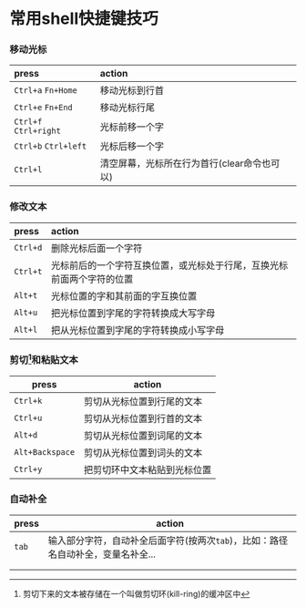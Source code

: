 # 常用shell快捷键技巧

### 移动光标

| press                  | action                                      |
| :--------------------- | :------------------------------------------ |
| `Ctrl+a`   `Fn+Home`   | 移动光标到行首                              |
| `Ctrl+e`   `Fn+End`    | 移动光标行尾                                |
| `Ctrl+f`  `Ctrl+right` | 光标前移一个字                              |
| `Ctrl+b`  `Ctrl+left`  | 光标后移一个字                              |
| `Ctrl+l`               | 清空屏幕，光标所在行为首行(clear命令也可以) |

### 修改文本

| press    | action                                                       |
| :------- | :----------------------------------------------------------- |
| `Ctrl+d` | 删除光标后面一个字符                                         |
| `Ctrl+t` | 光标前后的一个字符互换位置，或光标处于行尾，互换光标前面两个字符的位置 |
| `Alt+t`  | 光标位置的字和其前面的字互换位置                             |
| `Alt+u`  | 把光标位置到字尾的字符转换成大写字母                         |
| `Alt+l`  | 把从光标位置到字尾的字符转换成小写字母                       |

### 剪切[^1]和粘贴文本

| press           | action                       |
| --------------- | ---------------------------- |
| `Ctrl+k`        | 剪切从光标位置到行尾的文本   |
| `Ctrl+u`        | 剪切从光标位置到行首的文本   |
| `Alt+d`         | 剪切从光标位置到词尾的文本   |
| `Alt+Backspace` | 剪切从光标位置到词头的文本   |
| `Ctrl+y`        | 把剪切环中文本粘贴到光标位置 |

[^1]:剪切下来的文本被存储在一个叫做剪切环(kill-ring)的缓冲区中

### 自动补全

| press | action                                                       |
| ----- | ------------------------------------------------------------ |
| `tab` | 输入部分字符，自动补全后面字符(按两次`tab`)，比如：路径名自动补全，变量名补全... |
|       |                                                              |
|       |                                                              |


